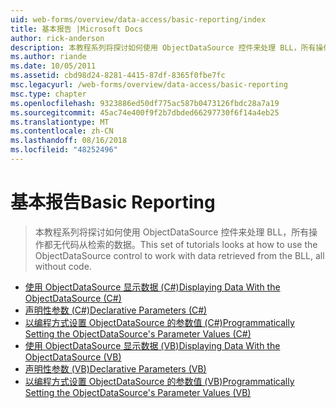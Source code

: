 ```yaml
---
uid: web-forms/overview/data-access/basic-reporting/index
title: 基本报告 |Microsoft Docs
author: rick-anderson
description: 本教程系列将探讨如何使用 ObjectDataSource 控件来处理 BLL，所有操作都无代码从检索的数据。
ms.author: riande
ms.date: 10/05/2011
ms.assetid: cbd98d24-8281-4415-87df-8365f0fbe7fc
msc.legacyurl: /web-forms/overview/data-access/basic-reporting
msc.type: chapter
ms.openlocfilehash: 9323886ed50df775ac587b0473126fbdc28a7a19
ms.sourcegitcommit: 45ac74e400f9f2b7dbded66297730f6f14a4eb25
ms.translationtype: MT
ms.contentlocale: zh-CN
ms.lasthandoff: 08/16/2018
ms.locfileid: "48252496"
---
```

<a name="basic-reporting"></a><span data-ttu-id="0d56d-103">基本报告</span><span class="sxs-lookup"><span data-stu-id="0d56d-103">Basic Reporting</span></span>
====================
> <span data-ttu-id="0d56d-104">本教程系列将探讨如何使用 ObjectDataSource 控件来处理 BLL，所有操作都无代码从检索的数据。</span><span class="sxs-lookup"><span data-stu-id="0d56d-104">This set of tutorials looks at how to use the ObjectDataSource control to work with data retrieved from the BLL, all without code.</span></span>


- [<span data-ttu-id="0d56d-105">使用 ObjectDataSource 显示数据 (C#)</span><span class="sxs-lookup"><span data-stu-id="0d56d-105">Displaying Data With the ObjectDataSource (C#)</span></span>](displaying-data-with-the-objectdatasource-cs.md)
- [<span data-ttu-id="0d56d-106">声明性参数 (C#)</span><span class="sxs-lookup"><span data-stu-id="0d56d-106">Declarative Parameters (C#)</span></span>](declarative-parameters-cs.md)
- [<span data-ttu-id="0d56d-107">以编程方式设置 ObjectDataSource 的参数值 (C#)</span><span class="sxs-lookup"><span data-stu-id="0d56d-107">Programmatically Setting the ObjectDataSource's Parameter Values (C#)</span></span>](programmatically-setting-the-objectdatasource-s-parameter-values-cs.md)
- [<span data-ttu-id="0d56d-108">使用 ObjectDataSource 显示数据 (VB)</span><span class="sxs-lookup"><span data-stu-id="0d56d-108">Displaying Data With the ObjectDataSource (VB)</span></span>](displaying-data-with-the-objectdatasource-vb.md)
- [<span data-ttu-id="0d56d-109">声明性参数 (VB)</span><span class="sxs-lookup"><span data-stu-id="0d56d-109">Declarative Parameters (VB)</span></span>](declarative-parameters-vb.md)
- [<span data-ttu-id="0d56d-110">以编程方式设置 ObjectDataSource 的参数值 (VB)</span><span class="sxs-lookup"><span data-stu-id="0d56d-110">Programmatically Setting the ObjectDataSource's Parameter Values (VB)</span></span>](programmatically-setting-the-objectdatasource-s-parameter-values-vb.md)
